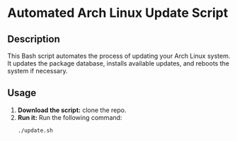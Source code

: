 # Automated Arch Linux Update Script

## Description

This Bash script automates the process of updating your Arch Linux system. It updates the package database, installs available updates, and reboots the system if necessary.

## Usage

1. **Download the script:** clone the repo.
2. **Run it:** Run the following command:
   ```bash
   ./update.sh

